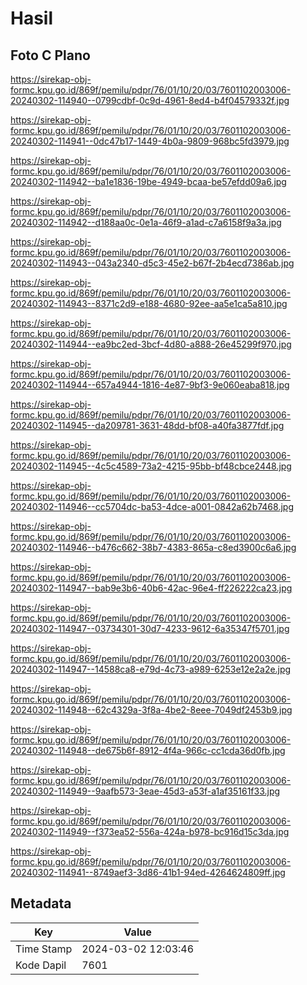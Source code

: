 # Hasil

## Foto C Plano

https://sirekap-obj-formc.kpu.go.id/869f/pemilu/pdpr/76/01/10/20/03/7601102003006-20240302-114940--0799cdbf-0c9d-4961-8ed4-b4f04579332f.jpg

https://sirekap-obj-formc.kpu.go.id/869f/pemilu/pdpr/76/01/10/20/03/7601102003006-20240302-114941--0dc47b17-1449-4b0a-9809-968bc5fd3979.jpg

https://sirekap-obj-formc.kpu.go.id/869f/pemilu/pdpr/76/01/10/20/03/7601102003006-20240302-114942--ba1e1836-19be-4949-bcaa-be57efdd09a6.jpg

https://sirekap-obj-formc.kpu.go.id/869f/pemilu/pdpr/76/01/10/20/03/7601102003006-20240302-114942--d188aa0c-0e1a-46f9-a1ad-c7a6158f9a3a.jpg

https://sirekap-obj-formc.kpu.go.id/869f/pemilu/pdpr/76/01/10/20/03/7601102003006-20240302-114943--043a2340-d5c3-45e2-b67f-2b4ecd7386ab.jpg

https://sirekap-obj-formc.kpu.go.id/869f/pemilu/pdpr/76/01/10/20/03/7601102003006-20240302-114943--8371c2d9-e188-4680-92ee-aa5e1ca5a810.jpg

https://sirekap-obj-formc.kpu.go.id/869f/pemilu/pdpr/76/01/10/20/03/7601102003006-20240302-114944--ea9bc2ed-3bcf-4d80-a888-26e45299f970.jpg

https://sirekap-obj-formc.kpu.go.id/869f/pemilu/pdpr/76/01/10/20/03/7601102003006-20240302-114944--657a4944-1816-4e87-9bf3-9e060eaba818.jpg

https://sirekap-obj-formc.kpu.go.id/869f/pemilu/pdpr/76/01/10/20/03/7601102003006-20240302-114945--da209781-3631-48dd-bf08-a40fa3877fdf.jpg

https://sirekap-obj-formc.kpu.go.id/869f/pemilu/pdpr/76/01/10/20/03/7601102003006-20240302-114945--4c5c4589-73a2-4215-95bb-bf48cbce2448.jpg

https://sirekap-obj-formc.kpu.go.id/869f/pemilu/pdpr/76/01/10/20/03/7601102003006-20240302-114946--cc5704dc-ba53-4dce-a001-0842a62b7468.jpg

https://sirekap-obj-formc.kpu.go.id/869f/pemilu/pdpr/76/01/10/20/03/7601102003006-20240302-114946--b476c662-38b7-4383-865a-c8ed3900c6a6.jpg

https://sirekap-obj-formc.kpu.go.id/869f/pemilu/pdpr/76/01/10/20/03/7601102003006-20240302-114947--bab9e3b6-40b6-42ac-96e4-ff226222ca23.jpg

https://sirekap-obj-formc.kpu.go.id/869f/pemilu/pdpr/76/01/10/20/03/7601102003006-20240302-114947--03734301-30d7-4233-9612-6a35347f5701.jpg

https://sirekap-obj-formc.kpu.go.id/869f/pemilu/pdpr/76/01/10/20/03/7601102003006-20240302-114947--14588ca8-e79d-4c73-a989-6253e12e2a2e.jpg

https://sirekap-obj-formc.kpu.go.id/869f/pemilu/pdpr/76/01/10/20/03/7601102003006-20240302-114948--62c4329a-3f8a-4be2-8eee-7049df2453b9.jpg

https://sirekap-obj-formc.kpu.go.id/869f/pemilu/pdpr/76/01/10/20/03/7601102003006-20240302-114948--de675b6f-8912-4f4a-966c-cc1cda36d0fb.jpg

https://sirekap-obj-formc.kpu.go.id/869f/pemilu/pdpr/76/01/10/20/03/7601102003006-20240302-114949--9aafb573-3eae-45d3-a53f-a1af35161f33.jpg

https://sirekap-obj-formc.kpu.go.id/869f/pemilu/pdpr/76/01/10/20/03/7601102003006-20240302-114949--f373ea52-556a-424a-b978-bc916d15c3da.jpg

https://sirekap-obj-formc.kpu.go.id/869f/pemilu/pdpr/76/01/10/20/03/7601102003006-20240302-114941--8749aef3-3d86-41b1-94ed-4264624809ff.jpg


## Metadata

| Key        | Value               |
| ---------- | ------------------- |
| Time Stamp | 2024-03-02 12:03:46 |
| Kode Dapil | 7601                |




